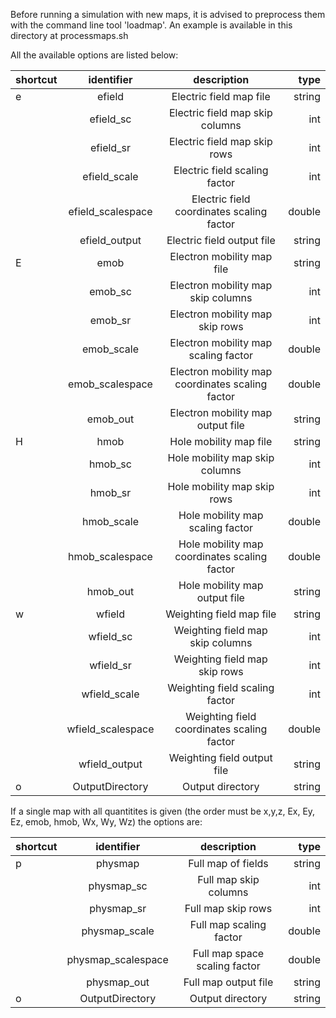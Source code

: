 Before running a simulation with new maps, it is advised to preprocess them with the command line tool 'loadmap'.
An example is available in this directory at processmaps.sh

All the available options are listed below:

| shortcut | identifier | description | type |
| -------- |:----------:|:---------------------------------------------------------------------------------------------------------------------:|-----:|
| e        | efield     | Electric field map file | string|
|          | efield_sc  | Electric field map skip columns | int|
|          | efield_sr  | Electric field map skip rows | int|
|          | efield_scale  | Electric field scaling factor | int|
|          | efield_scalespace  | Electric field coordinates scaling factor | double|
|          | efield_output      | Electric field output file | string |
|  E       | emob               | Electron mobility map file | string |
|          | emob_sc | Electron mobility map skip columns | int |
|          | emob_sr | Electron mobility map skip rows | int |
|          | emob_scale | Electron mobility map scaling factor | double |
|          | emob_scalespace | Electron mobility map coordinates scaling factor | double |
|          | emob_out | Electron mobility map output file | string |
|  H       | hmob               |Hole mobility map file | string |
|          | hmob_sc | Hole mobility map skip columns | int |
|          | hmob_sr | Hole mobility map skip rows | int |
|          | hmob_scale | Hole mobility map scaling factor | double |
|          | hmob_scalespace | Hole mobility map coordinates scaling factor | double |
|          | hmob_out | Hole mobility map output file | string |
| w        | wfield     | Weighting field map file | string|
|          | wfield_sc  | Weighting field map skip columns | int|
|          | wfield_sr  | Weighting field map skip rows | int|
|          | wfield_scale | Weighting field scaling factor | int|
|          | wfield_scalespace  | Weighting field coordinates scaling factor | double|
|          | wfield_output      | Weighting field output file | string |
| o        | OutputDirectory    | Output directory | string |


    
If a single map with all quantitites is given (the order must be x,y,z, Ex, Ey, Ez, emob, hmob, Wx, Wy, Wz) the options are:

| shortcut | identifier | description | type |
| -------- |:----------:|:-----------:|-----:|
| p | physmap | Full map of fields | string |
|   | physmap_sc | Full map skip columns | int |
|   | physmap_sr | Full map skip rows | int |
|   | physmap_scale | Full map scaling factor | double |
|   | physmap_scalespace | Full map space scaling factor | double |
|   | physmap_out | Full map output file | string |
| o | OutputDirectory    | Output directory | string |
